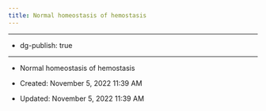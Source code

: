 ```yaml
---
title: Normal homeostasis of hemostasis
---
```


- --

- dg-publish: true

- --

- Normal homeostasis of hemostasis

- Created: November 5, 2022 11:39 AM

- Updated: November 5, 2022 11:39 AM
